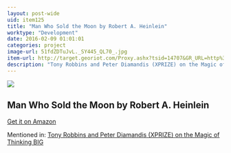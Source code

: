```yaml
---
layout: post-wide
uid: item125
title: "Man Who Sold the Moon by Robert A. Heinlein"
worktype: "Development"
date: 2016-02-09 01:01:01
categories: project
image-url: 51fdZDTuJvL._SY445_QL70_.jpg
item-url: http://target.georiot.com/Proxy.ashx?tsid=14707&GR_URL=http%3A%2F%2Fwww.amazon.com%2FMan-Who-Sold-Moon-Orphans-ebook%2Fdp%2FB00ELJZZ24%2F
description: "Tony Robbins and Peter Diamandis (XPRIZE) on the Magic of Thinking BIG"
---
```

<a href="http://target.georiot.com/Proxy.ashx?tsid=14707&GR_URL=http%3A%2F%2Fwww.amazon.com%2FMan-Who-Sold-Moon-Orphans-ebook%2Fdp%2FB00ELJZZ24%2F" target="blank"><img src="../../../../img/thumbs/51fdZDTuJvL._SY445_QL70_.jpg" class="prod-img"></a>
<h2>Man Who Sold the Moon by Robert A. Heinlein</h2>
<p><a href="http://target.georiot.com/Proxy.ashx?tsid=14707&GR_URL=http%3A%2F%2Fwww.amazon.com%2FMan-Who-Sold-Moon-Orphans-ebook%2Fdp%2FB00ELJZZ24%2F" target="blank">Get it on Amazon</a><p>
<p>Mentioned in: <a href="http://fourhourworkweek.com/2014/10/07/global-learning-xprize/" target="blank">Tony Robbins and Peter Diamandis (XPRIZE) on the Magic of Thinking BIG</a></p>
